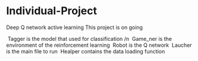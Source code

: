 # Individual-Project
Deep Q network active learning
This project is on going

&nbsp;Tagger is the model that used for classification /n
&nbsp;Game_ner is the environment of the reinforcement learning
&nbsp;Robot is the Q network
&nbsp;Laucher is the main file to run
&nbsp;Healper contains the data loading function
